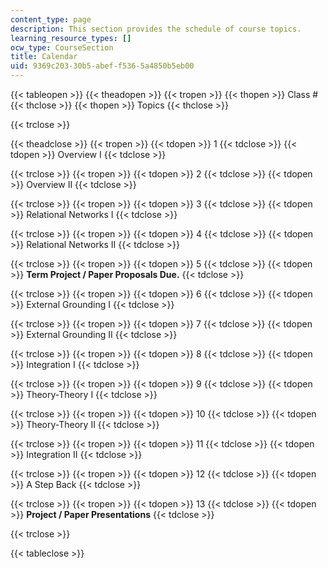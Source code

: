```yaml
---
content_type: page
description: This section provides the schedule of course topics.
learning_resource_types: []
ocw_type: CourseSection
title: Calendar
uid: 9369c203-30b5-abef-f536-5a4850b5eb00
---
```


{{< tableopen >}}
{{< theadopen >}}
{{< tropen >}}
{{< thopen >}}
Class #
{{< thclose >}}
{{< thopen >}}
Topics
{{< thclose >}}

{{< trclose >}}

{{< theadclose >}}
{{< tropen >}}
{{< tdopen >}}
1
{{< tdclose >}}
{{< tdopen >}}
Overview I
{{< tdclose >}}

{{< trclose >}}
{{< tropen >}}
{{< tdopen >}}
2
{{< tdclose >}}
{{< tdopen >}}
Overview II
{{< tdclose >}}

{{< trclose >}}
{{< tropen >}}
{{< tdopen >}}
3
{{< tdclose >}}
{{< tdopen >}}
Relational Networks I
{{< tdclose >}}

{{< trclose >}}
{{< tropen >}}
{{< tdopen >}}
4
{{< tdclose >}}
{{< tdopen >}}
Relational Networks II
{{< tdclose >}}

{{< trclose >}}
{{< tropen >}}
{{< tdopen >}}
5
{{< tdclose >}}
{{< tdopen >}}
**Term Project / Paper Proposals Due.**
{{< tdclose >}}

{{< trclose >}}
{{< tropen >}}
{{< tdopen >}}
6
{{< tdclose >}}
{{< tdopen >}}
External Grounding I
{{< tdclose >}}

{{< trclose >}}
{{< tropen >}}
{{< tdopen >}}
7
{{< tdclose >}}
{{< tdopen >}}
External Grounding II
{{< tdclose >}}

{{< trclose >}}
{{< tropen >}}
{{< tdopen >}}
8
{{< tdclose >}}
{{< tdopen >}}
Integration I
{{< tdclose >}}

{{< trclose >}}
{{< tropen >}}
{{< tdopen >}}
9
{{< tdclose >}}
{{< tdopen >}}
Theory-Theory I
{{< tdclose >}}

{{< trclose >}}
{{< tropen >}}
{{< tdopen >}}
10
{{< tdclose >}}
{{< tdopen >}}
Theory-Theory II
{{< tdclose >}}

{{< trclose >}}
{{< tropen >}}
{{< tdopen >}}
11
{{< tdclose >}}
{{< tdopen >}}
Integration II
{{< tdclose >}}

{{< trclose >}}
{{< tropen >}}
{{< tdopen >}}
12
{{< tdclose >}}
{{< tdopen >}}
A Step Back
{{< tdclose >}}

{{< trclose >}}
{{< tropen >}}
{{< tdopen >}}
13
{{< tdclose >}}
{{< tdopen >}}
**Project / Paper Presentations**
{{< tdclose >}}

{{< trclose >}}

{{< tableclose >}}